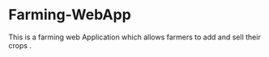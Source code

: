 # Farming-WebApp
This is  a farming web Application which allows farmers to add and sell their crops . 
